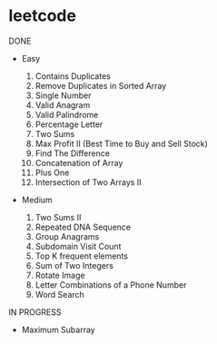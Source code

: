 # leetcode

DONE
- Easy		
	1. Contains Duplicates
    2. Remove Duplicates in Sorted Array 		
	3. Single Number	
    4. Valid Anagram	
	5. Valid Palindrome		
    6. Percentage Letter
    7. Two Sums	
    8. Max Profit II (Best Time to Buy and Sell Stock)  
    9. Find The Difference
    10. Concatenation of Array
    11. Plus One
    12. Intersection of Two Arrays II

- Medium
    1. Two Sums II		
    2. Repeated DNA Sequence
    3. Group Anagrams
    4. Subdomain Visit Count	
    5. Top K frequent elements
    6. Sum of Two Integers
    7. Rotate Image
    8. Letter Combinations of a Phone Number
    9. Word Search
	

IN PROGRESS    
- Maximum Subarray 
			
			
			
			
			
			
			